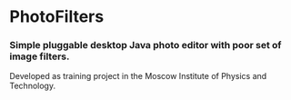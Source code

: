 # PhotoFilters

### Simple pluggable desktop Java photo editor with poor set of image filters.

Developed as training project in the Moscow Institute of Physics and Technology.
